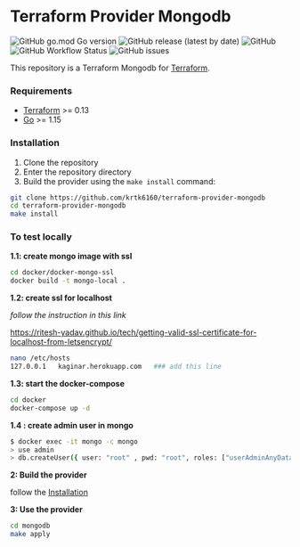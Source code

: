 # Terraform Provider Mongodb
![GitHub go.mod Go version](https://img.shields.io/github/go-mod/go-version/krtk6160/terraform-provider-mongodb?logo=go&style=flat-square)
![GitHub release (latest by date)](https://img.shields.io/github/v/release/krtk6160/terraform-provider-mongodb?logo=git&style=flat-square)
![GitHub](https://img.shields.io/github/license/krtk6160/terraform-provider-mongodb?color=yellow&style=flat-square)
![GitHub Workflow Status](https://img.shields.io/github/workflow/status/krtk6160/terraform-provider-mongodb/golangci?logo=github&style=flat-square)
![GitHub issues](https://img.shields.io/github/issues/krtk6160/terraform-provider-mongodb?logo=github&style=flat-square)


This repository is a Terraform Mongodb for [Terraform](https://www.terraform.io).

### Requirements

- [Terraform](https://www.terraform.io/downloads.html) >= 0.13
- [Go](https://golang.org/doc/install) >= 1.15

### Installation

1. Clone the repository
1. Enter the repository directory
1. Build the provider using the `make install` command:

````bash
git clone https://github.com/krtk6160/terraform-provider-mongodb
cd terraform-provider-mongodb
make install
````

### To test locally 

**1.1: create mongo image  with ssl**


````bash
cd docker/docker-mongo-ssl
docker build -t mongo-local .
````
**1.2: create ssl for localhost**


*follow the instruction in this link*

https://ritesh-yadav.github.io/tech/getting-valid-ssl-certificate-for-localhost-from-letsencrypt/


````bash
nano /etc/hosts
127.0.0.1   kaginar.herokuapp.com   ### add this line 
````


**1.3: start the docker-compose**
````bash
cd docker
docker-compose up -d
````
**1.4 : create admin user in mongo**

````bash
$ docker exec -it mongo -c mongo
> use admin
> db.createUser({ user: "root" , pwd: "root", roles: ["userAdminAnyDatabase", "dbAdminAnyDatabase", "readWriteAnyDatabase"]})
````
**2: Build the provider**

follow the [Installation](#Installation)

**3: Use the provider**

````bash
cd mongodb
make apply
````
